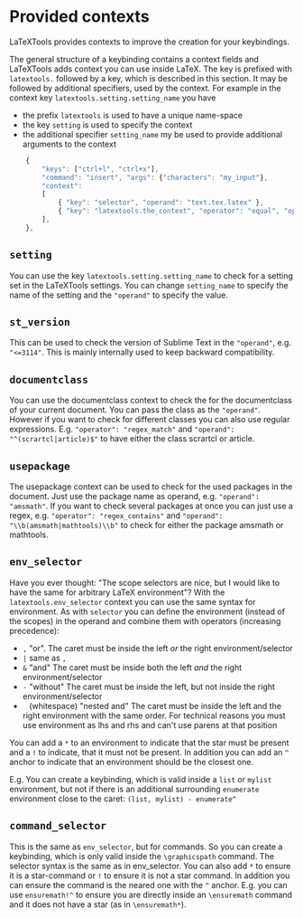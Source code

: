 # Provided contexts

LaTeXTools provides contexts to improve the creation for your keybindings.

The general structure of a keybinding contains a context fields and LaTeXTools adds context you can use inside LaTeX. The key is prefixed with `latextools.` followed by a key, which is described in this section. It may be followed by additional specifiers, used by the context.
For example in the context key `latextools.setting.setting_name` you have
- the prefix `latextools` is used to have a unique name-space
- the key `setting` is used to specify the context
- the additional specifier `setting_name` my be used to provide additional arguments to the context


```js
    {
        "keys": ["ctrl+l", "ctrl+x"],
        "command": "insert", "args": {"characters": "my_input"},
        "context":
        [
            { "key": "selector", "operand": "text.tex.latex" },
            { "key": "latextools.the_context", "operator": "equal", "operand": "The operand" },
        ],
    },
```


## `setting`

You can use the key `latextools.setting.setting_name` to check for a setting set in the LaTeXTools settings. You can change `setting_name` to specify the name of the setting and the `"operand"` to specify the value.


## `st_version`

This can be used to check the version of Sublime Text in the `"operand"`, e.g. `"<=3114"`. This is mainly internally used to keep backward compatibility.


## `documentclass`

You can use the documentclass context to check the for the documentclass of your current document. You can pass the class as the `"operand"`. However if you want to check for different classes you can also use regular expressions.
E.g. `"operator": "regex_match"` and `"operand": "^(scrartcl|article)$"` to have either the class scrartcl or article.


## `usepackage`

The usepackage context can be used to check for the used packages in the document. Just use the package name as operand, e.g. `"operand": "amsmath"`. If you want to check several packages at once you can just use a regex, e.g. `"operator": "regex_contains"` and `"operand": "\\b(amsmath|mathtools)\\b"` to check for either the package amsmath or mathtools.


## `env_selector`

Have you ever thought: "The scope selectors are nice, but I would like to have the same for arbitrary LaTeX environment"? With the `latextools.env_selector` context you can use the same syntax for environment. As with `selector` you can define the environment (instead of the scopes) in the operand and combine them with operators (increasing precedence):

- `,` "or". The caret must be inside the left *or* the right environment/selector
- `|` same as `,`
- `&` "and" The caret must be inside both the left *and* the right environment/selector
- `-` "without" The caret must be inside the left, but not inside the right environment/selector
- ` ` (whitespace) "nested and" The caret must be inside the left and the right environment with the same order. For technical reasons you must use environment as lhs and rhs and can't use parens at that position

You can add a `*` to an environment to indicate that the star must be present and a `!` to indicate, that it must not be present. In addition you can add an `^` anchor to indicate that an environment should be the closest one.

E.g. You can create a keybinding, which is valid inside a `list` or `mylist` environment, but not if there is an additional surrounding `enumerate` environment close to the caret: `(list, mylist) - enumerate^`

## `command_selector`

This is the same as `env_selector`, but for commands. So you can create a keybinding, which is only valid inside the `\graphicspath` command. The selector syntax is the same as in env_selector. You can also add `*` to ensure it is a star-command or `!` to ensure it is not a star command. In addition you can ensure the command is the neared one with the `^` anchor.
E.g. you can use `ensuremath!^` to ensure you are directly inside an `\ensuremath` command and it does not have a star (as in `\ensuremath*`).
